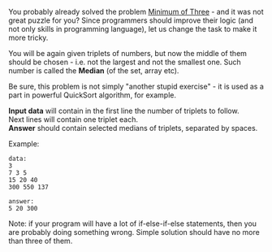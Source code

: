 <!-- #Median of Three -->

You probably already solved the problem [Minimum of Three](./min-of-three) - and it was not great puzzle for you? Since
programmers should improve their logic (and not only skills in programming language), let us change the task to make
it more tricky.

You will be again given triplets of numbers, but now the middle of them should be chosen - i.e. not the largest and not
the smallest one. Such number is called the **Median** (of the set, array etc).

Be sure, this problem is not simply "another stupid exercise" - it is used as a part in powerful QuickSort algorithm,
for example.

**Input data** will contain in the first line the number of triplets to follow.  
Next lines will contain one triplet each.  
**Answer** should contain selected medians of triplets, separated by spaces.

Example:

    data:
    3
    7 3 5
    15 20 40
    300 550 137
	
	answer:
	5 20 300

Note: if your program will have a lot of if-else-if-else statements, then you are probably doing something wrong.
Simple solution should have no more than three of them.
